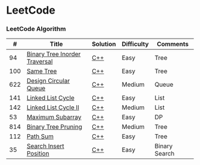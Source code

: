 # LeetCode

### LeetCode Algorithm

| # | Title | Solution | Difficulty | Comments |
|---| ----- | -------- | ---------- | -------- |
|94|[Binary Tree Inorder Traversal](https://leetcode.com/problems/binary-tree-inorder-traversal/)|[C++](./algorithms/cpp/94.cpp)|Easy|Tree|
|100|[Same Tree](https://leetcode.com/problems/same-tree/)|[C++](./algorithms/cpp/100.cpp)|Easy|Tree|
|622|[Design Circular Queue](https://leetcode.com/problems/design-circular-queue/)|[C++](./algorithms/cpp/622.cpp)|Medium|Queue|
|141|[Linked List Cycle](https://leetcode.com/problems/linked-list-cycle/)|[C++](./algorithms/cpp/141.cpp)|Easy|List|
|142|[Linked List Cycle II](https://leetcode.com/problems/linked-list-cycle-ii/)|[C++](./algorithms/cpp/142.cpp)|Medium|List|
|53|[Maximum Subarray](https://leetcode.com/problems/maximum-subarray/)|[C++](./algorithms/cpp/53.cpp)|Easy|DP|
|814|[Binary Tree Pruning](https://leetcode.com/problems/binary-tree-pruning/)|[C++](./algorithms/cpp/814.cpp)|Medium|Tree|
|112|[Path Sum](https://leetcode.com/problems/path-sum/)|[C++](./algorithms/cpp/112.cpp)|Easy|Tree|
|35|[Search Insert Position](https://leetcode.com/problems/search-insert-position/)|[C++](./algorithms/cpp/35.cpp)|Easy|Binary Search|
